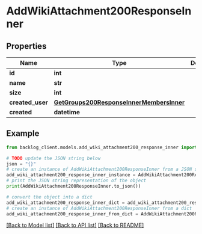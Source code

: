 # AddWikiAttachment200ResponseInner


## Properties

Name | Type | Description | Notes
------------ | ------------- | ------------- | -------------
**id** | **int** |  | [optional] 
**name** | **str** |  | [optional] 
**size** | **int** |  | [optional] 
**created_user** | [**GetGroups200ResponseInnerMembersInner**](GetGroups200ResponseInnerMembersInner.md) |  | [optional] 
**created** | **datetime** |  | [optional] 

## Example

```python
from backlog_client.models.add_wiki_attachment200_response_inner import AddWikiAttachment200ResponseInner

# TODO update the JSON string below
json = "{}"
# create an instance of AddWikiAttachment200ResponseInner from a JSON string
add_wiki_attachment200_response_inner_instance = AddWikiAttachment200ResponseInner.from_json(json)
# print the JSON string representation of the object
print(AddWikiAttachment200ResponseInner.to_json())

# convert the object into a dict
add_wiki_attachment200_response_inner_dict = add_wiki_attachment200_response_inner_instance.to_dict()
# create an instance of AddWikiAttachment200ResponseInner from a dict
add_wiki_attachment200_response_inner_from_dict = AddWikiAttachment200ResponseInner.from_dict(add_wiki_attachment200_response_inner_dict)
```
[[Back to Model list]](../README.md#documentation-for-models) [[Back to API list]](../README.md#documentation-for-api-endpoints) [[Back to README]](../README.md)


